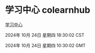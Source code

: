 # 学习中心 colearnhub
[学习中心](http://219.139.199.238:56308/colearnhub/)

2024年 10月 24日 星期四 18:30:02 CST

2024年 10月 24日 星期四 10:30:02 GMT
